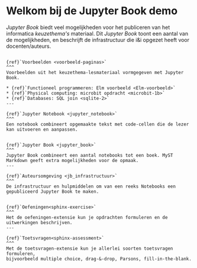 # Welkom bij de Jupyter Book demo

*Jupyter Book* biedt veel mogelijkheden voor het publiceren van het informatica *keuzethema's* materiaal.
Dit *Jupyter Book* toont een aantal van de mogelijkheden, en beschrijft de infrastructuur die i&i opgezet heeft voor docenten/auteurs.

````{panels}

{ref}`Voorbeelden <voorbeeld-paginas>`
^^^
Voorbeelden uit het keuzethema-lesmateriaal vormgegeven met Jupyter Book.

* {ref}`Functioneel programmeren: Elm voorbeeld <Elm-voorbeeld>`
* {ref}`Physical computing: microbit opdracht <microbit-1b>`
* {ref}`Databases: SQL join <sqlite-2>`
---

{ref}`Jupyter Notebook <jupyter_notebook>`
^^^
Een notebook combineert opgemaakte tekst met code-cellen die de lezer kan uitvoeren en aanpassen.
````

````{panels}

{ref}`Jupyter Book <jupyter_book>`
^^^
Jupyter Book combineert een aantal notebooks tot een boek. MyST Markdown geeft extra mogelijkheden voor de opmaak.
---

{ref}`Auteursomgeving <jb_infrastructuur>`
^^^
De infrastructuur en hulpmiddelen om van een reeks Notebooks een gepubliceerd Jupyter Book te maken.
````

````{panels}

{ref}`Oefeningen<sphinx-exercise>`
^^^
Het de oefeningen-extensie kun je opdrachten formuleren en de uitwerkingen beschrijven.
---

{ref}`Toetsvragen<sphinx-assessment>`
^^^
Met de toetsvragen-extensie kun je allerlei soorten toetsvragen formuleren,
bijvoorbeeld multiple choice, drag-&-drop, Parsons, fill-in-the-blank.
````
